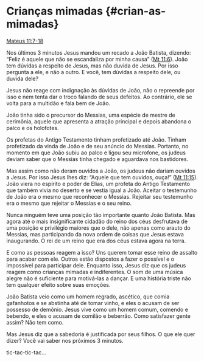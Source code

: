 # Crianças mimadas {#crian-as-mimadas}

[Mateus 11:7-18](http://bibliaonline.com.br/acf/mt/11/7-18)

Nos últimos 3 minutos Jesus mandou um recado a João Batista, dizendo: “Feliz é aquele que não se escandaliza por minha causa” ([Mt 11:6](http://bibliaonline.com.br/acf/mt/11/6)). João tem dúvidas a respeito de Jesus, mas não duvida de Jesus. Por isso pergunta a ele, e não a outro. E você, tem dúvidas a respeito dele, ou duvida dele?

Jesus não reage com indignação às dúvidas de João, não o repreende por isso e nem tenta dar o troco falando de seus defeitos. Ao contrário, ele se volta para a multidão e fala bem de João.

João tinha sido o precursor do Messias, uma espécie de mestre de cerimônia, aquele que apresenta a atração principal e depois abandona o palco e os holofotes.

Os profetas do Antigo Testamento tinham profetizado até João. Tinham profetizado da vinda de João e de seu anúncio do Messias. Portanto, no momento em que João subiu ao palco e ligou seu microfone, os judeus deviam saber que o Messias tinha chegado e aguardava nos bastidores.

Mas assim como não deram ouvidos a João, os judeus não dariam ouvidos a Jesus. Por isso Jesus lhes diz: “Aquele que tem ouvidos, ouça!” ([Mt 11:15](http://bibliaonline.com.br/acf/mt/11/15)). João viera no espírito e poder de Elias, um profeta do Antigo Testamento que também vivia no deserto e se vestia igual a João. Aceitar o testemunho de João era o mesmo que reconhecer o Messias. Rejeitar seu testemunho era o mesmo que rejeitar o Messias e o seu reino.

Nunca ninguém teve uma posição tão importante quanto João Batista. Mas agora até o mais insignificante cidadão do reino dos céus desfrutava de uma posição e privilégio maiores que o dele, não apenas como arauto do Messias, mas participando da nova ordem de coisas que Jesus estava inaugurando. O rei de um reino que era dos céus estava agora na terra.

E como as pessoas reagem a isso? Uns querem tomar esse reino de assalto para acabar com ele. Outros estão dispostos a fazer o possível e o impossível para participar dele. Enquanto isso, Jesus diz que os judeus reagem como crianças mimadas e indiferentes. O som de uma música alegre não é suficiente para motivá-las a dançar. E uma história triste não tem qualquer efeito sobre suas emoções.

João Batista veio como um homem regrado, ascético, que comia gafanhotos e se abstinha até de tomar vinho, e eles o acusam de ser possesso de demônio. Jesus vive como um homem comum, comendo e bebendo, e eles o acusam de comilão e beberrão. Como satisfazer gente assim? Não tem como.

Mas Jesus diz que a sabedoria é justificada por seus filhos. O que ele quer dizer? Você vai saber nos próximos 3 minutos.

tic-tac-tic-tac...